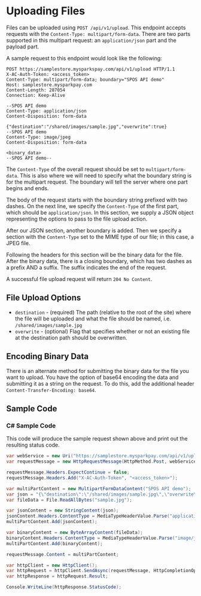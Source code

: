 Uploading Files
===============

Files can be uploaded using `POST /api/v1/upload`. This endpoint accepts requests with the `Content-Type: multipart/form-data`. There are two parts supported in this multipart request: an `application/json` part and the payload part.

A sample request to this endpoint would look like the following:

```shell
POST https://samplestore.mysparkspay.com/api/v1/upload HTTP/1.1
X-AC-Auth-Token: <access_token>
Content-Type: multipart/form-data; boundary="SPOS API demo"
Host: samplestore.mysparkpay.com
Content-Length: 287054
Connection: Keep-Alive

--SPOS API demo
Content-Type: application/json
Content-Disposition: form-data

{"destination":"/shared/images/sample.jpg","overwrite":true}
--SPOS API demo
Content-Type: image/jpeg
Content-Disposition: form-data

<binary_data>
--SPOS API demo--
```

The `Content-Type` of the overall request should be set to `multipart/form-data`. This is also where we will need to specify what the boundary string is for the multipart request. The boundary will tell the server where one part begins and ends.

The body of the request starts with the boundary string prefixed with two dashes. On the next line, we specify the `Content-Type` of the first part, which should be `application/json`. In this section, we supply a JSON object representing the options to pass to the file upload action.

After our JSON section, another boundary is added. Then we specify a section with the `Content-Type` set to the MIME type of our file; in this case, a JPEG file.

Following the headers for this section will be the binary data for the file. After the binary data, there is a closing boundary, which has two dashes as a prefix AND a suffix. The suffix indicates the end of the request.

A successful file upload request will return `204 No Content`.

File Upload Options
-------------------

* `destination` - (required) The path (relative to the root of the site) where the file will be uploaded and what the file should be named, i.e. `/shared/images/sample.jpg`
* `overwrite` - (optional) Flag that specifies whether or not an existing file at the destination path should be overwritten.

Encoding Binary Data
--------------------

There is an alternate method for submitting the binary data for the file you want to upload. You have the option of base64 encoding the data and submitting it as a string on the request. To do this, add the additional header `Content-Transfer-Encoding: base64`.

Sample Code
-----------

### C# Sample Code

This code will produce the sample request shown above and print out the resulting status code.

```csharp
var webService = new Uri("https://samplestore.mysparkpay.com/api/v1/upload");
var requestMessage = new HttpRequestMessage(HttpMethod.Post, webService);

requestMessage.Headers.ExpectContinue = false;
requestMessage.Headers.Add("X-AC-Auth-Token", "<access_token>");

var multiPartContent = new MultipartFormDataContent("SPOS API demo");
var json = "{\"destination\":\"/shared/images/sample.jpg\",\"overwrite\":true}";
var fileData = File.ReadAllBytes("sample.jpg");

var jsonContent = new StringContent(json);
jsonContent.Headers.ContentType = MediaTypeHeaderValue.Parse("application/json");
multiPartContent.Add(jsonContent);

var binaryContent = new ByteArrayContent(fileData);
binaryContent.Headers.ContentType = MediaTypeHeaderValue.Parse("image/jpeg");
multiPartContent.Add(binaryContent);

requestMessage.Content = multiPartContent;

var httpClient = new HttpClient();
var httpRequest = httpClient.SendAsync(requestMessage, HttpCompletionOptions.ResponseContentRead);
var httpResponse = httpRequest.Result;

Console.WriteLine(httpResponse.StatusCode);
```
